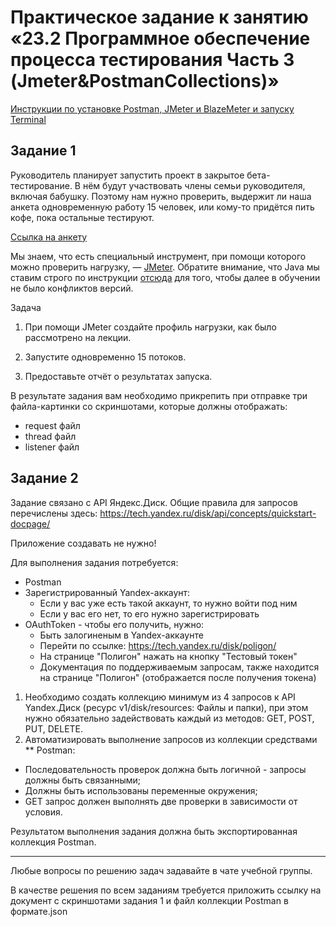 # Практическое задание к занятию «23.2 Программное обеспечение процесса тестирования Часть 3 (Jmeter&PostmanCollections)»

[Инструкции по установке Postman, JMeter и BlazeMeter и запуску Terminal](https://github.com/AMuzhev/Instructions/blob/main/InstructionJmeter-Postman.md)

## Задание 1

Руководитель планирует запустить проект в закрытое бета-тестирование. В нём будут участвовать члены семьи руководителя, включая бабушку. Поэтому нам нужно проверить, выдержит ли наша анкета одновременную работу 15 человек, или кому-то придётся пить кофе, пока остальные тестируют. 

[Ссылка на анкету](https://sinsl.github.io/testing-form/)

Мы знаем, что есть специальный инструмент, при помощи которого можно проверить нагрузку, — [JMeter](https://jmeter.apache.org/).
Обратите внимание, что Java мы ставим строго по инструкции [отсюда](https://github.com/AMuzhev/Instructions/blob/main/openjdk11-manual.md) для того, чтобы далее в обучении не было конфликтов версий.

Задача
1. При помощи JMeter создайте профиль нагрузки, как было рассмотрено на лекции.

2. Запустите одновременно 15 потоков.

3. Предоставьте отчёт о результатах запуска. 

В результате задания вам необходимо прикрепить при отправке три файла-картинки со скриншотами, которые должны отображать:
* request файл
* thread файл
* listener файл


## Задание 2

Задание связано с API Яндекс.Диск. Общие правила для запросов перечислены
здесь: https://tech.yandex.ru/disk/api/concepts/quickstart-docpage/

Приложение создавать не нужно!

Для выполнения задания потребуется:
* Postman
* Зарегистрированный Yandex-аккаунт:
  - Если у вас уже есть такой аккаунт, то нужно войти под ним
  - Если у вас его нет, то его нужно зарегистрировать
* OAuthToken - чтобы его получить, нужно:
  - Быть залогиненым в Yandex-аккаунте
  - Перейти по ссылке: https://tech.yandex.ru/disk/poligon/
  - На странице "Полигон" нажать на кнопку "Тестовый токен"
  - Документация по поддерживаемым запросам, также находится на странице "Полигон" (отображается после получения токена)
    
1. Необходимо создать коллекцию минимум из 4 запросов к API Yandex.Диск
(ресурс v1/disk/resources: Файлы и папки), при этом нужно обязательно
задействовать каждый из методов: GET, POST, PUT, DELETE.
2. Автоматизировать выполнение запросов из коллекции средствами
  ** Postman:
  - Последовательность проверок должна быть логичной - запросы должны быть связанными;
  - Должны быть использованы переменные окружения;
  - GET запрос должен выполнять две проверки в зависимости от
условия.

Результатом выполнения задания должна быть экспортированная коллекция Postman.
 
_____________

Любые вопросы по решению задач задавайте в чате учебной группы.

В качестве решения по всем заданиям требуется приложить ссылку на документ с скриншотами задания 1 и файл коллекции Postman в формате.json
